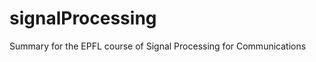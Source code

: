signalProcessing
================

Summary for the EPFL course of Signal Processing for Communications